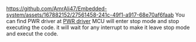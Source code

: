 


https://github.com/AmrAli47/Embedded-system/assets/167882152/27561458-241c-49f1-a917-68e70af6faab
You can find PWR driver at [PWR driver]()
MCU will enter stop mode and stop executing the code.
it will wait for any interrupt to make it leave stop mode and execut the code.















